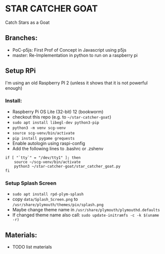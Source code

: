# STAR CATCHER GOAT

Catch Stars as a Goat

## Branches:
- PoC-p5js: First Prof of Concept in Javascript using p5js
- master: Re-Implementation in python to run on a raspberry pi

## Setup RPi

I'm using an old Raspberry PI 2 (unless it shows that it is not powerful enough)

### Install:
- Raspberry Pi OS Lite (32-bit) 12 (bookworm)
- checkout  this repo (e.g. to `~/star-catcher-goat`)
- `sudo apt install libegl-dev python3-pip`
- `python3 -m venv scg-venv`
- `source scg-venv/bin/activate`
- `pip install pygame grequests`
- Enable autologin using raspi-config
- Add the following lines to .bashrc or .zshenv    
```
if [ "`tty`" = "/dev/tty1" ]; then
    source ~/scg-venv/bin/activate
    python3 ~/star-catcher-goat/star_catcher_goat.py
fi
```

### Setup Splash Screen
- `sudo apt install rpd-plym-splash`
- copy `data/Splash_Screen.png` to `/usr/share/plymouth/themes/pix/splash.png`
- Maybe change theme name in `/usr/share/plymouth/plymouthd.defaults`
- If changed theme name also call: `sudo update-initramfs -c -k $(uname -r)`

## Materials:
- TODO list materials
